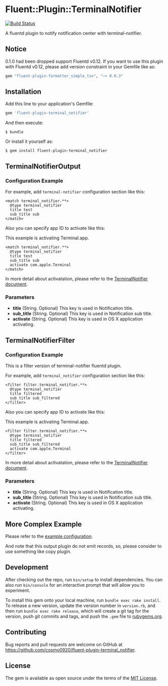 # Fluent::Plugin::TerminalNotifier

[![Build Status](https://travis-ci.org/cosmo0920/fluent-plugin-terminal_notifier.svg?branch=master)](https://travis-ci.org/cosmo0920/fluent-plugin-terminal_notifier)

A fluentd plugin to notify notification center with terminal-notifier.

## Notice

0.1.0 had been dropped support Fluentd v0.12.
If you want to use this plugin with Fluentd v0.12, please add version constraint in your Gemfile like as:

```ruby
gem "fluent-plugin-formatter_simple_tsv", "~> 0.0.3"
```

## Installation

Add this line to your application's Gemfile:

```ruby
gem 'fluent-plugin-terminal_notifier'
```

And then execute:

    $ bundle

Or install it yourself as:

    $ gem install fluent-plugin-terminal_notifier


## TerminalNotifierOutput

### Configuration Example

For example, add `terminal-notifier` configuration section like this:

```
<match terminal_notifier.**>
  @type terminal_notifier
  title test
  sub_title sub
</match>
```

Also you can specify app ID to activate like this:

This example is activating Terminal.app.

```
<match terminal_notifier.**>
  @type terminal_notifier
  title test
  sub_title sub
  activate com.apple.Terminal
</match>
```

In more detail about activatation, please refer to the [TerminalNotifier document](https://github.com/julienXX/terminal-notifier/blob/f727ffdb19c91bd4f87d30274c12044ccea47fe2/README.markdown).

### Parameters

- **title** (String. Optional) This key is used in Notification title.
- **sub_title** (String. Optional) This key is used in Notification sub title.
- **activate** (String. Optional) This key is used in OS X application activating.

## TerminalNotifierFilter

### Configuration Example

This is a filter version of terminal-notifier fluentd plugin.

For example, add `terminal_notifier` configuration section like this:

```
<filter filter.terminal_notifier.**>
  @type terminal_notifier
  title filtered
  sub_title sub_filtered
</filter>
```

Also you can specify app ID to activate like this:

This example is activating Terminal.app.

```
<filter filter.terminal_notifier.**>
  @type terminal_notifier
  title filtered
  sub_title sub_filtered
  activate com.apple.Terminal
</filter>
```

In more detail about activatation, please refer to the [TerminalNotifier document](https://github.com/julienXX/terminal-notifier/blob/f727ffdb19c91bd4f87d30274c12044ccea47fe2/README.markdown).

### Parameters

- **title** (String. Optional) This key is used in Notification title.
- **sub_title** (String. Optional) This key is used in Notification sub title.
- **activate** (String. Optional) This key is used in OS X application activating.

## More Complex Example

Please refer to the [example configuration](example/fluent.conf).

And note that this output plugin do not emit records, so, please consider to use something like copy plugin.

## Development

After checking out the repo, run `bin/setup` to install dependencies. You can also run `bin/console` for an interactive prompt that will allow you to experiment.

To install this gem onto your local machine, run `bundle exec rake install`. To release a new version, update the version number in `version.rb`, and then run `bundle exec rake release`, which will create a git tag for the version, push git commits and tags, and push the `.gem` file to [rubygems.org](https://rubygems.org).

## Contributing

Bug reports and pull requests are welcome on GitHub at https://github.com/cosmo0920/fluent-plugin-terminal_notifier.


## License

The gem is available as open source under the terms of the [MIT License](http://opensource.org/licenses/MIT).
